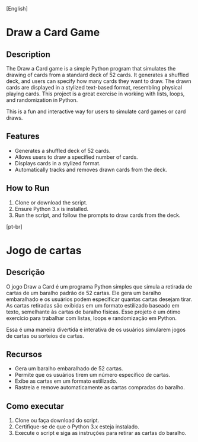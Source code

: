 [English]
# Draw a Card Game

## Description
The Draw a Card game is a simple Python program that simulates the drawing of cards from a standard deck of 52 cards. It generates a shuffled deck, and users can specify how many cards they want to draw. The drawn cards are displayed in a stylized text-based format, resembling physical playing cards. This project is a great exercise in working with lists, loops, and randomization in Python.

This is a fun and interactive way for users to simulate card games or card draws.

## Features
- Generates a shuffled deck of 52 cards.
- Allows users to draw a specified number of cards.
- Displays cards in a stylized format.
- Automatically tracks and removes drawn cards from the deck.

## How to Run
1. Clone or download the script.
2. Ensure Python 3.x is installed.
3. Run the script, and follow the prompts to draw cards from the deck.

[pt-br]
# Jogo de cartas

## Descrição
O jogo Draw a Card é um programa Python simples que simula a retirada de cartas de um baralho padrão de 52 cartas. Ele gera um baralho embaralhado e os usuários podem especificar quantas cartas desejam tirar. As cartas retiradas são exibidas em um formato estilizado baseado em texto, semelhante às cartas de baralho físicas. Esse projeto é um ótimo exercício para trabalhar com listas, loops e randomização em Python.

Essa é uma maneira divertida e interativa de os usuários simularem jogos de cartas ou sorteios de cartas.

## Recursos
- Gera um baralho embaralhado de 52 cartas.
- Permite que os usuários tirem um número específico de cartas.
- Exibe as cartas em um formato estilizado.
- Rastreia e remove automaticamente as cartas compradas do baralho.

## Como executar
1. Clone ou faça download do script.
2. Certifique-se de que o Python 3.x esteja instalado.
3. Execute o script e siga as instruções para retirar as cartas do baralho.
